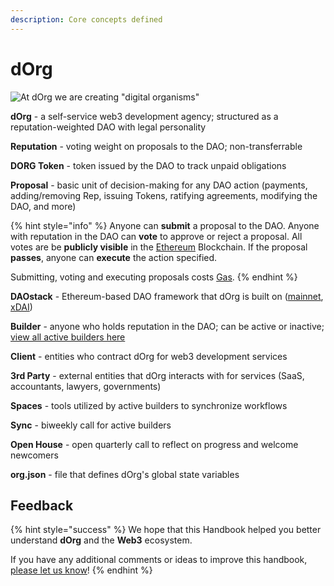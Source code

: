 ```yaml
---
description: Core concepts defined
---
```


# dOrg

![At dOrg we are creating &quot;digital organisms&quot;](../.gitbook/assets/dorgs2.gif)

**dOrg** - a self-service web3 development agency; structured as a reputation-weighted DAO with legal personality

**Reputation** - voting weight on proposals to the DAO; non-transferrable

**DORG Token** - token issued by the DAO to track unpaid obligations

**Proposal** - basic unit of decision-making for any DAO action \(payments, adding/removing Rep, issuing Tokens, ratifying agreements, modifying the DAO, and more\)

{% hint style="info" %}
Anyone can **submit** a proposal to the DAO. Anyone with reputation in the DAO can **vote** to approve or reject a proposal. All votes are be **publicly visible** in the [Ethereum](web3.md#ethereum) Blockchain. If the proposal **passes**, anyone can **execute** the action specified.

Submitting, voting and executing proposals costs [Gas](web3.md#gas).
{% endhint %}

**DAOstack** - Ethereum-based DAO framework that dOrg is built on \([mainnet](https://alchemy.daostack.io/dao/0x15344ecdc2c4edfcb092e284d93c20f0529fd8a6), [xDAI](https://v1.alchemy.do/dao/0x94a587478c83491b13291265581cb983e7feb540/scheme/0xca275b54cf9e9afc2317778e3e294e01a5b25ce9e082043b64a5cc7f4c4ec2f9)\)

**Builder** - anyone who holds reputation in the DAO; can be active or inactive; [view all active builders here](https://dorg.tech/membrane/)

**Client** - entities who contract dOrg for web3 development services

**3rd Party** - external entities that dOrg interacts with for services \(SaaS, accountants, lawyers, governments\)

**Spaces** - tools utilized by active builders to synchronize workflows

**Sync** - biweekly call for active builders

**Open House** - open quarterly call to reflect on progress and welcome newcomers

**org.json** - file that defines dOrg's global state variables

## Feedback

{% hint style="success" %}
We hope that this Handbook helped you better understand **dOrg** and the **Web3** ecosystem.

If you have any additional comments or ideas to improve this handbook, [please let us know](https://airtable.com/shrU1YVridSPAlIHP)!
{% endhint %}

